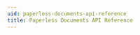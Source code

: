 ```yaml
---
uid: paperless-documents-api-reference
title: Paperless Documents API Reference
---
```

<link href="/styles/api-reference.css" rel="stylesheet">
<div id="redoc"></div>
<script src="/styles/redoc.standalone.js"></script>
<script type="text/javascript" defer>
    Redoc.init('/pro/api/reference/definitions/swagger-paperless-documents.yaml', {
        hideHostname: true,
        hideDownloadButton: false,
        requiredPropsFirst: 1,
        expandResponses: "200,201",
        expandSingleSchemaField: true,
        menuToggle: true,
        scrollYOffset: 25,
        sortPropsAlphabetically: true,
        pathInMiddlePanel: true,
        theme: {
          colors: {
            tonalOffset: '0',
            primary: {
              main: '#494B52'
            },
            success: {
              main: '#54b92b'
            },
            http: {
              get: '#1c880b',
              post: '#f88f00',
              put: '#2196f3',
              options: '#d3ca12',
              patch: '#e09d43',
              delete: '#ce283c',
              basic: '#999',
              link: '##FF055E',
              head: '##FF055E',
            },
        },
        typography: {
          fontSize: '14px',
          fontFamily: 'Circular Pro Book, sans-serif',
          headings: {
            fontFamily: 'Circular Pro Black, sans-serif',
          },
        },
        menu: {
          backgroundColor: '#fff',
          textColor: '#404040',
        },
        logo: {
          maxWidth: '180px',
        },
        rightPanel: {
          textColor: '#f7f7f7',
          backgroundColor: '#3C3C3C'
        },
        spacing: {
          sectionVertical: ({ spacing }) => spacing.unit * 2
        }
      }
    }, document.getElementById('redoc'))
</script>

